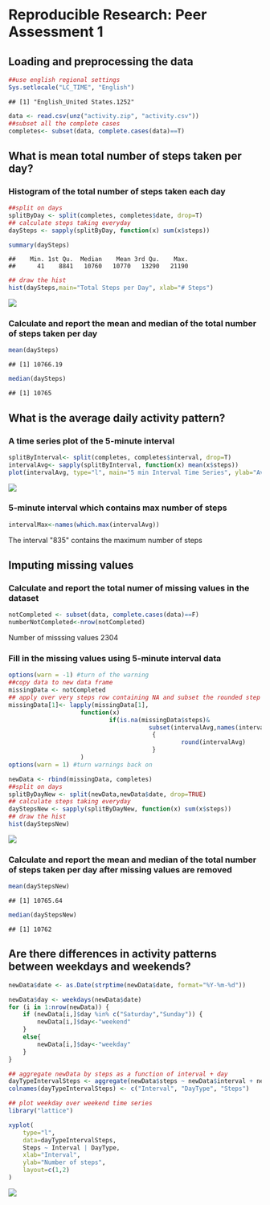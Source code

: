 # Reproducible Research: Peer Assessment 1


## Loading and preprocessing the data


```r
##use english regional settings
Sys.setlocale("LC_TIME", "English")
```

```
## [1] "English_United States.1252"
```

```r
data <- read.csv(unz("activity.zip", "activity.csv"))
##subset all the complete cases
completes<- subset(data, complete.cases(data)==T)
```

## What is mean total number of steps taken per day?
### Histogram of the total number of steps taken each day

```r
##split on days
splitByDay <- split(completes, completes$date, drop=T)
## calculate steps taking everyday
daySteps <- sapply(splitByDay, function(x) sum(x$steps))

summary(daySteps)
```

```
##    Min. 1st Qu.  Median    Mean 3rd Qu.    Max. 
##      41    8841   10760   10770   13290   21190
```

```r
## draw the hist
hist(daySteps,main="Total Steps per Day", xlab="# Steps")
```

![](PA1_template_files/figure-html/unnamed-chunk-2-1.png) 

### Calculate and report the mean and median of the total number of steps taken per day

```r
mean(daySteps)
```

```
## [1] 10766.19
```

```r
median(daySteps)
```

```
## [1] 10765
```


## What is the average daily activity pattern?
### A time series plot of the 5-minute interval

```r
splitByInterval<- split(completes, completes$interval, drop=T)
intervalAvg<- sapply(splitByInterval, function(x) mean(x$steps))
plot(intervalAvg, type="l", main="5 min Interval Time Series", ylab="Averge # Steps", xlab="Interval INDEX")
```

![](PA1_template_files/figure-html/unnamed-chunk-4-1.png) 

### 5-minute interval which contains max number of steps

```r
intervalMax<-names(which.max(intervalAvg))
```
The interval "835" contains the maximum number of steps

## Imputing missing values
### Calculate and report the total numer of missing values in the dataset

```r
notCompleted <- subset(data, complete.cases(data)==F)
numberNotCompleted<-nrow(notCompleted)
```
Number of misssing values 2304

### Fill in the missing values using 5-minute interval data

```r
options(warn = -1) #turn of the warning
##copy data to new data frame
missingData <- notCompleted
## apply over very steps row containing NA and subset the rounded step mean from intervalAvg data
missingData[1]<- lapply(missingData[1], 
                    function(x) 
                            if(is.na(missingData$steps)&
                                       subset(intervalAvg,names(intervalAvg)==missingData$interval))
                                        {
                                                round(intervalAvg)
                                        }
                    )
options(warn = 1) #turn warnings back on

newData <- rbind(missingData, completes)
##split on days
splitByDayNew <- split(newData,newData$date, drop=TRUE)
## calculate steps taking everyday
dayStepsNew <- sapply(splitByDayNew, function(x) sum(x$steps))
## draw the hist
hist(dayStepsNew)
```

![](PA1_template_files/figure-html/unnamed-chunk-7-1.png) 

### Calculate and report the mean and median of the total number of steps taken per day after missing values are removed

```r
mean(dayStepsNew)
```

```
## [1] 10765.64
```

```r
median(dayStepsNew)
```

```
## [1] 10762
```


## Are there differences in activity patterns between weekdays and weekends?

```r
newData$date <- as.Date(strptime(newData$date, format="%Y-%m-%d"))

newData$day <- weekdays(newData$date)                              
for (i in 1:nrow(newData)) {                                       
    if (newData[i,]$day %in% c("Saturday","Sunday")) {             
        newData[i,]$day<-"weekend"                                 
    }
    else{
        newData[i,]$day<-"weekday"                                
    }
}

## aggregate newData by steps as a function of interval + day  
dayTypeIntervalSteps <- aggregate(newData$steps ~ newData$interval + newData$day, newData, mean)
colnames(dayTypeIntervalSteps) <- c("Interval", "DayType", "Steps")

## plot weekday over weekend time series
library("lattice")

xyplot(
    type="l",
    data=dayTypeIntervalSteps,
    Steps ~ Interval | DayType,
    xlab="Interval",
    ylab="Number of steps",
    layout=c(1,2)
)
```

![](PA1_template_files/figure-html/unnamed-chunk-9-1.png) 
